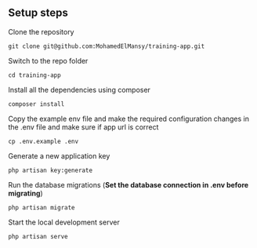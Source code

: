 ## Setup steps
Clone the repository

    git clone git@github.com:MohamedElMansy/training-app.git

Switch to the repo folder

    cd training-app

Install all the dependencies using composer

    composer install

Copy the example env file and make the required configuration changes in the .env file and make sure if app url is correct

    cp .env.example .env

Generate a new application key

    php artisan key:generate

Run the database migrations (**Set the database connection in .env before migrating**)

    php artisan migrate

Start the local development server

    php artisan serve

